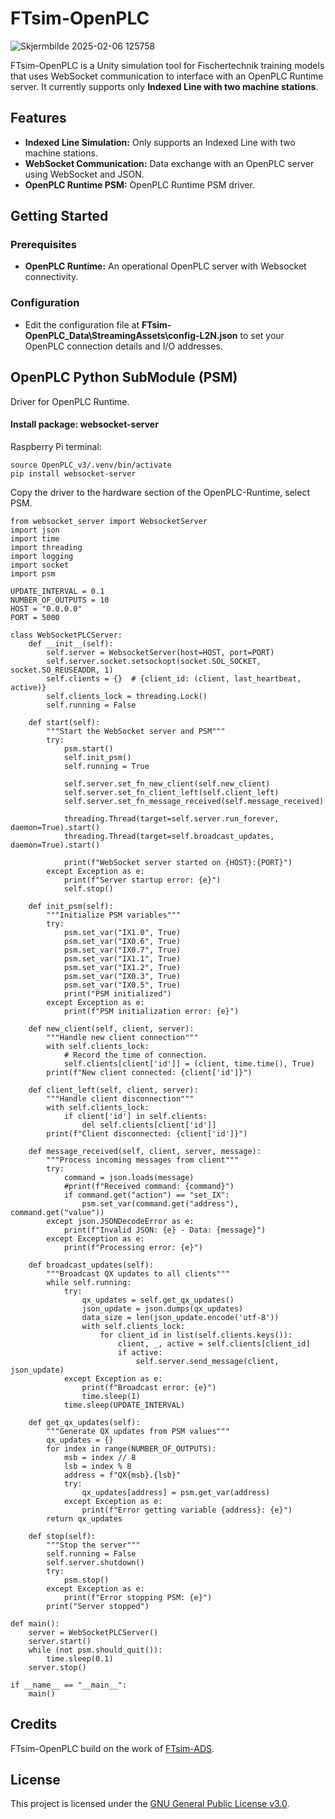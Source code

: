 # FTsim-OpenPLC
![Skjermbilde 2025-02-06 125758](https://github.com/user-attachments/assets/fab16526-bf24-47c7-a8c1-2de4f054a633)

FTsim-OpenPLC is a Unity simulation tool for Fischertechnik training models that uses WebSocket communication to interface with an OpenPLC Runtime server. It currently supports only **Indexed Line with two machine stations**.

## Features

- **Indexed Line Simulation:** Only supports an Indexed Line with two machine stations.
- **WebSocket Communication:** Data exchange with an OpenPLC server using WebSocket and JSON.
- **OpenPLC Runtime PSM:** OpenPLC Runtime PSM driver.

## Getting Started

### Prerequisites

- **OpenPLC Runtime:** An operational OpenPLC server with Websocket connectivity.

### Configuration

- Edit the configuration file at **FTsim-OpenPLC_Data\StreamingAssets\config-L2N.json** to set your OpenPLC connection details and I/O addresses.

## OpenPLC Python SubModule (PSM)
Driver for OpenPLC Runtime. 

#### Install package: websocket-server

Raspberry Pi terminal:
```
source OpenPLC_v3/.venv/bin/activate
pip install websocket-server
```
Copy the driver to the hardware section of the OpenPLC-Runtime, select PSM. 
```
from websocket_server import WebsocketServer
import json
import time
import threading
import logging
import socket
import psm

UPDATE_INTERVAL = 0.1
NUMBER_OF_OUTPUTS = 10
HOST = "0.0.0.0"
PORT = 5000

class WebSocketPLCServer:
    def __init__(self):
        self.server = WebsocketServer(host=HOST, port=PORT)
        self.server.socket.setsockopt(socket.SOL_SOCKET, socket.SO_REUSEADDR, 1)
        self.clients = {}  # {client_id: (client, last_heartbeat, active)}
        self.clients_lock = threading.Lock()
        self.running = False

    def start(self):
        """Start the WebSocket server and PSM"""
        try:
            psm.start()
            self.init_psm()
            self.running = True

            self.server.set_fn_new_client(self.new_client)
            self.server.set_fn_client_left(self.client_left)
            self.server.set_fn_message_received(self.message_received)

            threading.Thread(target=self.server.run_forever, daemon=True).start()
            threading.Thread(target=self.broadcast_updates, daemon=True).start()

            print(f"WebSocket server started on {HOST}:{PORT}")
        except Exception as e:
            print(f"Server startup error: {e}")
            self.stop()

    def init_psm(self):
        """Initialize PSM variables"""
        try:
            psm.set_var("IX1.0", True)
            psm.set_var("IX0.6", True)
            psm.set_var("IX0.7", True)
            psm.set_var("IX1.1", True)
            psm.set_var("IX1.2", True)
            psm.set_var("IX0.3", True)
            psm.set_var("IX0.5", True)
            print("PSM initialized")
        except Exception as e:
            print(f"PSM initialization error: {e}")

    def new_client(self, client, server):
        """Handle new client connection"""
        with self.clients_lock:
            # Record the time of connection.
            self.clients[client['id']] = (client, time.time(), True)
        print(f"New client connected: {client['id']}")

    def client_left(self, client, server):
        """Handle client disconnection"""
        with self.clients_lock:
            if client['id'] in self.clients:
                del self.clients[client['id']]
        print(f"Client disconnected: {client['id']}")

    def message_received(self, client, server, message):
        """Process incoming messages from client"""
        try:
            command = json.loads(message)
            #print(f"Received command: {command}")
            if command.get("action") == "set_IX":
                psm.set_var(command.get("address"), command.get("value"))
        except json.JSONDecodeError as e:
            print(f"Invalid JSON: {e} - Data: {message}")
        except Exception as e:
            print(f"Processing error: {e}")

    def broadcast_updates(self):
        """Broadcast QX updates to all clients"""
        while self.running:
            try:
                qx_updates = self.get_qx_updates()
                json_update = json.dumps(qx_updates)
                data_size = len(json_update.encode('utf-8'))
                with self.clients_lock:
                    for client_id in list(self.clients.keys()):
                        client, _, active = self.clients[client_id]
                        if active:
                            self.server.send_message(client, json_update)
            except Exception as e:
                print(f"Broadcast error: {e}")
                time.sleep(1)
            time.sleep(UPDATE_INTERVAL)

    def get_qx_updates(self):
        """Generate QX updates from PSM values"""
        qx_updates = {}
        for index in range(NUMBER_OF_OUTPUTS):
            msb = index // 8
            lsb = index % 8
            address = f"QX{msb}.{lsb}"
            try:
                qx_updates[address] = psm.get_var(address)
            except Exception as e:
                print(f"Error getting variable {address}: {e}")
        return qx_updates
    
    def stop(self):
        """Stop the server"""
        self.running = False
        self.server.shutdown()
        try:
            psm.stop()
        except Exception as e:
            print(f"Error stopping PSM: {e}")
        print("Server stopped")

def main():
    server = WebSocketPLCServer()
    server.start()
    while (not psm.should_quit()):
        time.sleep(0.1)
    server.stop()

if __name__ == "__main__":
    main()

```

## Credits

FTsim-OpenPLC build on the work of [FTsim-ADS](https://github.com/laspp/FTsim-ADS).

## License

This project is licensed under the [GNU General Public License v3.0](LICENSE).
